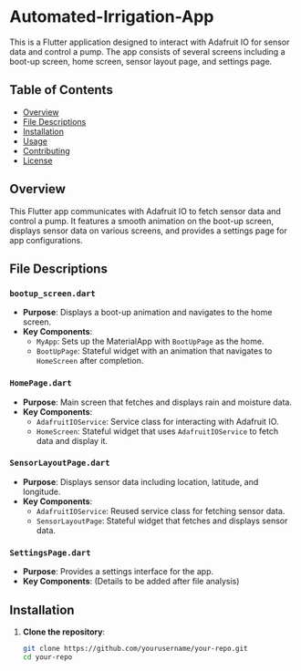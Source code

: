 # Automated-Irrigation-App

This is a Flutter application designed to interact with Adafruit IO for sensor data and control a pump. The app consists of several screens including a boot-up screen, home screen, sensor layout page, and settings page.

## Table of Contents
- [Overview](#overview)
- [File Descriptions](#file-descriptions)
- [Installation](#installation)
- [Usage](#usage)
- [Contributing](#contributing)
- [License](#license)

## Overview

This Flutter app communicates with Adafruit IO to fetch sensor data and control a pump. It features a smooth animation on the boot-up screen, displays sensor data on various screens, and provides a settings page for app configurations.

## File Descriptions

### `bootup_screen.dart`
- **Purpose**: Displays a boot-up animation and navigates to the home screen.
- **Key Components**:
  - `MyApp`: Sets up the MaterialApp with `BootUpPage` as the home.
  - `BootUpPage`: Stateful widget with an animation that navigates to `HomeScreen` after completion.

### `HomePage.dart`
- **Purpose**: Main screen that fetches and displays rain and moisture data.
- **Key Components**:
  - `AdafruitIOService`: Service class for interacting with Adafruit IO.
  - `HomeScreen`: Stateful widget that uses `AdafruitIOService` to fetch data and display it.

### `SensorLayoutPage.dart`
- **Purpose**: Displays sensor data including location, latitude, and longitude.
- **Key Components**:
  - `AdafruitIOService`: Reused service class for fetching sensor data.
  - `SensorLayoutPage`: Stateful widget that fetches and displays sensor data.

### `SettingsPage.dart`
- **Purpose**: Provides a settings interface for the app.
- **Key Components**: (Details to be added after file analysis)

## Installation

1. **Clone the repository**:
   ```bash
   git clone https://github.com/yourusername/your-repo.git
   cd your-repo
